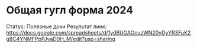 # Общая гугл форма 2024

Статус: Полезные доки
Результат линк: https://docs.google.com/spreadsheets/d/1ydBUGAGcuzWN20yDyYR3FuK2g8C4YNMFPpPJvaD0H_M/edit?usp=sharing